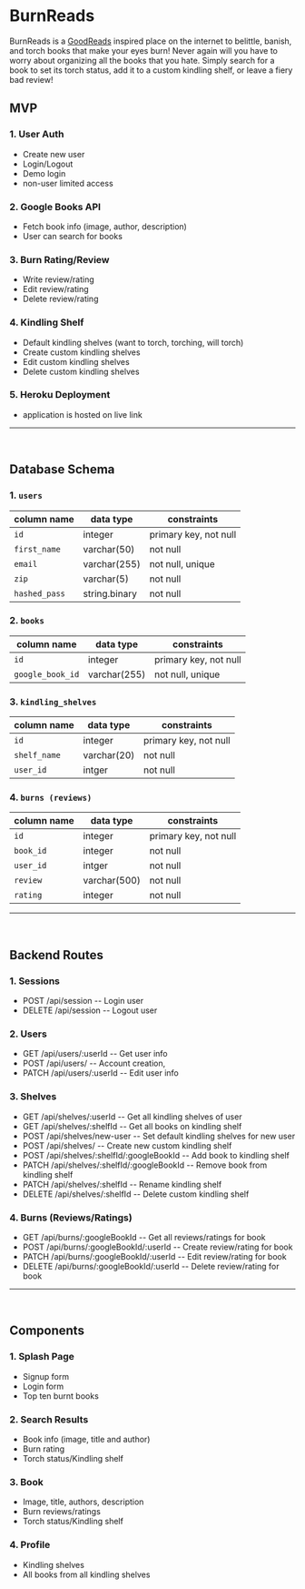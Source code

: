 # BurnReads
BurnReads is a [GoodReads](https://www.goodreads.com/) inspired place on the internet to belittle, banish, and torch books that make your eyes burn! Never again will you have to worry about organizing all the books that you hate.
Simply search for a book to set its torch status, add it to a custom kindling shelf, or leave a fiery bad review! 

## MVP

### 1. User Auth

- Create new user
- Login/Logout
- Demo login
- non-user limited access

### 2. Google Books API
- Fetch book info (image, author, description)
- User can search for books

### 3. Burn Rating/Review

- Write review/rating
- Edit review/rating
- Delete review/rating

### 4. Kindling Shelf

- Default kindling shelves (want to torch, torching, will torch)
- Create custom kindling shelves
- Edit custom kindling shelves
- Delete custom kindling shelves

### 5. Heroku Deployment
- application is hosted on live link

---
<br/>

## Database Schema

### 1. `users`
|column name|data type|constraints|
|----------|----------|----------|
|`id`|integer|primary key, not null|
|`first_name`|varchar(50)|not null|
|`email`|varchar(255)|not null, unique|
|`zip`|varchar(5)|not null|
|`hashed_pass`|string.binary|not null|

### 2. `books`
|column name|data type|constraints|
|----------|----------|----------|
|`id`|integer|primary key, not null|
|`google_book_id`|varchar(255)|not null, unique|


### 3. `kindling_shelves`
|column name|data type|constraints|
|----------|----------|----------|
|`id`|integer|primary key, not null|
|`shelf_name`|varchar(20)|not null|
|`user_id`|intger|not null|


### 4. `burns (reviews)`
|column name|data type|constraints|
|----------|----------|----------|
|`id`|integer|primary key, not null|
|`book_id`|integer|not null|
|`user_id`|intger|not null|
|`review`|varchar(500)|not null|
|`rating`|integer|not null|

---
<br/>

## Backend Routes
### 1. Sessions
- POST /api/session -- Login user
- DELETE /api/session -- Logout user

### 2. Users
- GET /api/users/:userId -- Get user info
- POST /api/users/ -- Account creation, 
- PATCH /api/users/:userId -- Edit user info

### 3. Shelves
- GET /api/shelves/:userId -- Get all kindling shelves of user
- GET /api/shelves/:shelfId -- Get all books on kindling shelf
- POST /api/shelves/new-user -- Set default kindling shelves for new user
- POST /api/shelves/ -- Create new custom kindling shelf
- POST /api/shelves/:shelfId/:googleBookId -- Add book to kindling shelf
- PATCH /api/shelves/:shelfId/:googleBookId -- Remove book from kindling shelf
- PATCH /api/shelves/:shelfId -- Rename kindling shelf
- DELETE /api/shelves/:shelfId -- Delete custom kindling shelf


### 4. Burns (Reviews/Ratings)
- GET /api/burns/:googleBookId -- Get all reviews/ratings for book
- POST /api/burns/:googleBookId/:userId -- Create review/rating for book
- PATCH /api/burns/:googleBookId/:userId -- Edit review/rating for book
- DELETE /api/burns/:googleBookId/:userId -- Delete review/rating for book

---
<br/>

## Components
### 1. Splash Page
- Signup form
- Login form
- Top ten burnt books

### 2. Search Results
- Book info (image, title and author)
- Burn rating
- Torch status/Kindling shelf

### 3. Book
- Image, title, authors, description
- Burn reviews/ratings
- Torch status/Kindling shelf

### 4. Profile
- Kindling shelves
- All books from all kindling shelves





